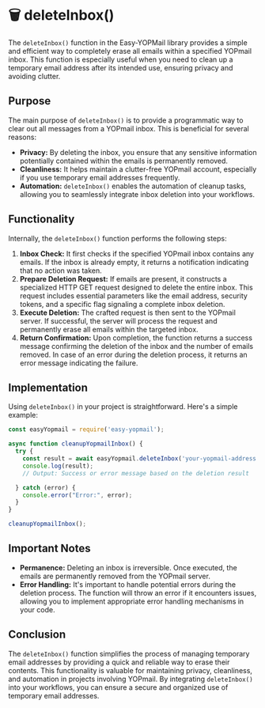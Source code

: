 # 🗑️ deleteInbox()

The `deleteInbox()` function in the Easy-YOPMail library provides a simple and efficient way to completely erase all emails within a specified YOPmail inbox. This function is especially useful when you need to clean up a temporary email address after its intended use, ensuring privacy and avoiding clutter.

## Purpose

The main purpose of `deleteInbox()` is to provide a programmatic way to clear out all messages from a YOPmail inbox. This is beneficial for several reasons:

- **Privacy:** By deleting the inbox, you ensure that any sensitive information potentially contained within the emails is permanently removed.
- **Cleanliness:**  It helps maintain a clutter-free YOPmail account, especially if you use temporary email addresses frequently.
- **Automation:**  `deleteInbox()` enables the automation of cleanup tasks, allowing you to seamlessly integrate inbox deletion into your workflows.

## Functionality

Internally, the `deleteInbox()` function performs the following steps:

1. **Inbox Check:** It first checks if the specified YOPmail inbox contains any emails. If the inbox is already empty, it returns a notification indicating that no action was taken.
2. **Prepare Deletion Request:** If emails are present, it constructs a specialized HTTP GET request designed to delete the entire inbox. This request includes essential parameters like the email address, security tokens, and a specific flag signaling a complete inbox deletion.
3. **Execute Deletion:** The crafted request is then sent to the YOPmail server. If successful, the server will process the request and permanently erase all emails within the targeted inbox.
4. **Return Confirmation:**  Upon completion, the function returns a success message confirming the deletion of the inbox and the number of emails removed. In case of an error during the deletion process, it returns an error message indicating the failure.

## Implementation

Using `deleteInbox()` in your project is straightforward. Here's a simple example:

```javascript
const easyYopmail = require('easy-yopmail');

async function cleanupYopmailInbox() {
  try {
    const result = await easyYopmail.deleteInbox('your-yopmail-address');
    console.log(result);  
    // Output: Success or error message based on the deletion result

  } catch (error) {
    console.error("Error:", error);
  }
}

cleanupYopmailInbox();
```

## Important Notes

- **Permanence:**  Deleting an inbox is irreversible. Once executed, the emails are permanently removed from the YOPmail server.
- **Error Handling:**  It's important to handle potential errors during the deletion process. The function will throw an error if it encounters issues, allowing you to implement appropriate error handling mechanisms in your code.

## Conclusion

The `deleteInbox()` function simplifies the process of managing temporary email addresses by providing a quick and reliable way to erase their contents. This functionality is valuable for maintaining privacy, cleanliness, and automation in projects involving YOPmail. By integrating `deleteInbox()` into your workflows, you can ensure a secure and organized use of temporary email addresses. 

